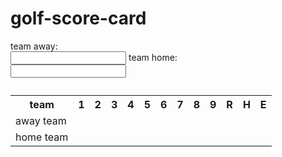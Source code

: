 # golf-score-card
<!DOCTYPE html>
<html lang="en-US">
<form>
  team away:<br/>
  <input type"text">
team home:<br/>
  <input type"text">

</form>
<table>
    <caption></caption>
    <tr>
        <th>team</th>
        <th>1</th>
        <th>2</th>
        <th>3</th>
        <th>4</th>
        <th>5</th>
        <th>6</th>
        <th>7</th>
        <th>8</th>
        <th>9</th>
        <th>R</th>
        <th>H</th>
        <th>E</th>
    </tr>
  
  <tr>
        <td>away team</th>
        <td></td>
        <td></td>
        <td></td>
        <td></td>
        <td></td>
        <td></td>
        <td></td>
        <td></td>
        <td></td>
        <td></td>
        <td></td>
        <td></td>
    </tr>
    <tr>
        <td>home team</td>
        <td></td>
        <td></td>
        <td></td>
        <td></td>
        <td></td>
        <td></td>
        <td></td>
        <td></td>
        <td></td>
        <td></td>
        <td></td>
        <td></td>
    </tr>
</table>

</html>

